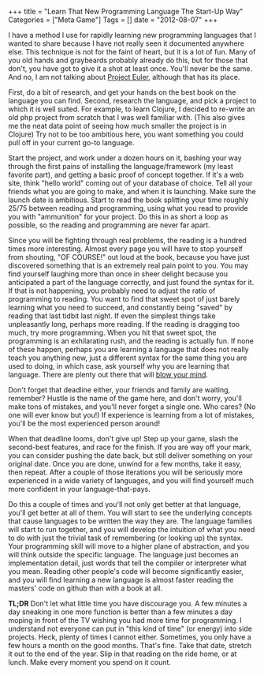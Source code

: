 +++
title = "Learn That New Programming Language The Start-Up Way"
Categories = ["Meta Game"]
Tags = []
date = "2012-08-07"
+++
<p>I have a method I use for rapidly learning new programming languages that I wanted to share because I have not really seen it documented anywhere else. This technique is not for the faint of heart, but it is a lot of fun. Many of you old hands and graybeards probably already do this, but for those that don't, you have got to give it a shot at least once. You'll never be the same. And no, I am not talking about <a href="http://projecteuler.net/">Project Euler</a>, although that has its place.</p><p>First, do a bit of research, and get your hands on the best book on the language you can find. Second, research the language, and pick a project to which it is well suited. For example, to learn Clojure, I decided to re-write an old php project from scratch that I was well familiar with. (This also gives me the neat data point of seeing how much smaller the project is in Clojure)&nbsp;Try not to be too ambitious here, you want something you could pull off in your current go-to language.</p><p>Start the project, and work under a dozen hours on it, bashing your way through the first pains of installing the language/framework (my least favorite part), and getting a basic proof of concept together. If it's a web site, think "hello world" coming out of your database of choice. Tell all your friends what you are going to make, and when it is launching. Make sure the launch date is ambitious. Start to read the book splitting your time roughly 25/75 between reading and programming, using what you read to provide you with "ammunition" for your project. Do this in as short a loop as possible, so the reading and programming are never far apart.</p><p>Since you will be fighting through real problems, the reading is a hundred times more interesting. Almost every page you will have to stop yourself from shouting, "OF COURSE!" out loud at the book, because you have just discovered something that is an extremely real pain point to you. <span>You may find yourself laughing more than once in sheer delight</span> because you anticipated a part of the language correctly, and just found the syntax for it. If that is not happening, you probably need to adjust the ratio of programming to reading. You want to find that sweet spot of just barely learning what you need to succeed, and constantly being "saved" by reading that last tidbit last night. If even the simplest things take unpleasantly long, perhaps more reading. If the reading is dragging too much, try more programming. When you hit that sweet spot, the programming is an exhilarating rush, and the reading is actually fun. If none of these happen, perhaps you are learning a language that does not really teach you anything new, just a different syntax for the same thing you are used to doing, in which case, ask yourself why you are learning that language. There are plenty out there that will <a href="http://norvig.com/21-days.html">blow your mind</a>.</p><p>Don't forget that deadline either, your friends and family are waiting, remember? Hustle is the name of the game here, and don't worry, you'll make tons of mistakes, and you'll never forget a single one. Who cares? (No one will ever know but you!) If experience is learning from a lot of mistakes, you'll be the most experienced person around!</p><p>When that deadline looms, don't give up! Step up your game, slash the second-best features, and race for the finish. If you are way off your mark, you can consider pushing the date back, but still deliver something on your original date. Once you are done, unwind for a few months, take it easy, then repeat. After a couple of those iterations you will be seriously more experienced in a wide variety of languages, and you will find yourself much more confident in your language-that-pays.</p><p>Do this a couple of times and you'll not only get better at that language, you'll get better at all of them. You will start to see the underlying concepts that cause languages to be written the way they are. The language families will start to run together, and you will develop the intuition of what you need to do with just the trivial task of remembering (or looking up) the syntax. Your programming skill will move to a higher plane of abstraction, and you will think outside the specific language. The language just becomes an implementation detail, just words that tell the compiler or interpreter what you mean. Reading other people's code will become significantly easier, and you will find learning a new language is almost faster reading the masters' code on github than with a book at all.</p><p><strong>TL;DR</strong> <span>Don't let what little time you have discourage  you. A few minutes a day sneaking in one more function is better than a  few minutes a day moping in front of the TV wishing you had more time  for programming. </span>I understand not everyone can put in "this kind of time" (or energy) into side projects. Heck, plenty of times I cannot either. Sometimes, you only have a few hours a month on the good months. That's fine. Take that date, stretch it out to the end of the year. Slip in that reading on the ride home, or at lunch. Make every moment you spend on it count.</p>
